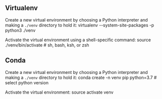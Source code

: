 ## Virtualenv
Create a new virtual environment by choosing a Python interpreter and making a `./venv` directory to hold it:
  virtualenv --system-site-packages -p python3 ./venv

Activate the virtual environment using a shell-specific command:
  source ./venv/bin/activate  # sh, bash, ksh, or zsh
 
## Conda
Create a new virtual environment by choosing a Python interpreter and making a `./venv` directory to hold it:
  conda create -n venv pip python=3.7  # select python version

Activate the virtual environment:
  source activate venv
